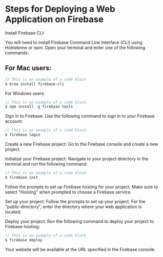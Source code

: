 # Steps for Deploying a Web Application on Firebase

Install Firebase CLI:

You will need to install Firebase Command Line Interface (CLI) using Homebrew or npm. Open your terminal and enter one of the following commands:

## For Mac users:

```javascript
// This is an example of a code block
$ brew install firebase-cli
```
 For Windows users:

```javascript
// This is an example of a code block
$ npm install -g firebase-tools
```

Sign in to Firebase: Use the following command to sign in to your Firebase account:

```javascript
// This is an example of a code block
$ firebase login
```

Create a new Firebase project: Go to the Firebase console and create a new project.

 Initialize your Firebase project: Navigate to your project directory in the terminal and run the following command:

```javascript
// This is an example of a code block
$ firebase init
```

 Follow the prompts to set up Firebase hosting for your project. Make sure to select "Hosting" when prompted to choose a Firebase service.

 Set up your project: Follow the prompts to set up your project. For the "public directory", enter the directory where your web application is located.

 Deploy your project: Run the following command to deploy your project to Firebase hosting:

```javascript
// This is an example of a code block
$ firebase deploy
```
 Your website will be available at the URL specified in the Firebase console.
